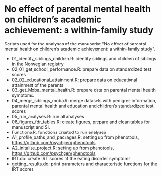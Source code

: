 # No effect of parental mental health on children’s academic achievement: a within-family study 

Scripts used for the analyses of the manuscript "No effect of parental mental health on children’s academic achievement: a within-family study". 


- 01_identify_siblings_children.R: identify siblings and children of siblings in the Norwegian registry 
- 02_01_get_school_performance.R: prepare data on standardized test scores
- 02_02_educational_attainment.R: prepare data on educational attainment of the parents
- 03_get_Moba_mental_health.R: prepare data on parental mental health symptoms. 
- 04_merge_siblings_moba.R: merge datasets with pedigree information, parental mental health and education and children’s standardized test scores
- 05_run_analyses.R: run all analyses
- 06_figures_fdr_tables.R: create figures, prepare and clean tables for manuscript and SI. 
- Functions.R: functions created to run analyses 
- A1_profile_paths_and_packages.R: setting up from phenotools, https://github.com/psychgen/phenotools
- A2_initalise_project.R: setting up from phenotools, https://github.com/psychgen/phenotools
- IRT.do: create IRT scores of the eating disorder symptoms 
- getting_results.do: print parameters and characteristic functions for the IRT scores
